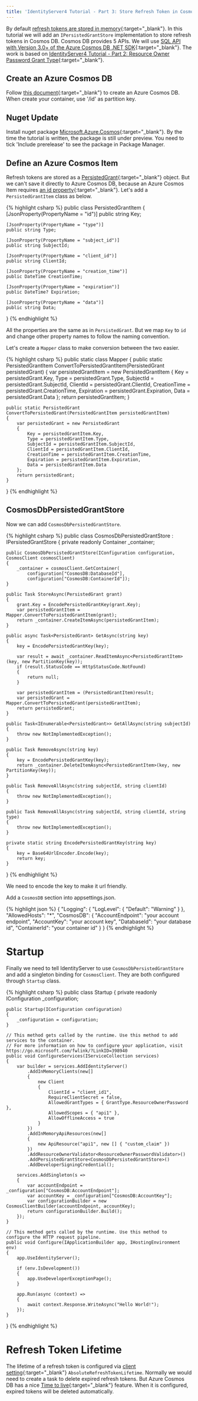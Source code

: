 ```yaml
---
title: 'IdentityServer4 Tutorial - Part 3: Store Refresh Token in Cosmos DB'
---
```

By default [refresh tokens are stored in memory](http://docs.identityserver.io/en/latest/topics/deployment.html?highlight=IPersistedGrantStore#operational-data){:target="_blank"}. In this tutorial we will add an `IPersistedGrantStore` implementation to store refresh tokens in Cosmos DB. Cosmos DB provides 5 APIs. We will use [SQL API with Version 3.0+ of the Azure Cosmos DB .NET SDK](https://docs.microsoft.com/en-nz/azure/cosmos-db/create-sql-api-dotnet-preview){:target="_blank"}. The work is based on [IdentityServer4 Tutorial - Part 2: Resource Owner Password Grant Type](https://dujushi.github.io/2019/07/03/IdentityServer4-Tutorial-Password-Grant-Type.html){:target="_blank"}. 

## Create an Azure Cosmos DB
Follow [this document](https://docs.microsoft.com/en-us/azure/cosmos-db/create-sql-api-dotnet-preview#create-an-azure-cosmos-account){:target="_blank"} to create an Azure Cosmos DB. When create your container, use '/id' as partition key.

## Nuget Update
Install nuget package [Microsoft.Azure.Cosmos](https://www.nuget.org/packages/Microsoft.Azure.Cosmos){:target="_blank"}. By the time the tutorial is written, the package is still under preview. You need to tick 'Include prerelease' to see the package in Package Manager.

## Define an Azure Cosmos Item
Refresh tokens are stored as a [PersistedGrant](https://github.com/IdentityServer/IdentityServer4/blob/master/src/Storage/src/Models/PersistedGrant.cs){:target="_blank"} object. But we can't save it directly to Azure Cosmos DB, because an Azure Cosmos Item requires [an id property](https://docs.microsoft.com/en-us/azure/cosmos-db/databases-containers-items#properties-of-an-item){:target="_blank"}. Let's add a `PersistedGrantItem` class as below.

{% highlight csharp %}
public class PersistedGrantItem
{
    [JsonProperty(PropertyName = "id")]
    public string Key;

    [JsonProperty(PropertyName = "type")]
    public string Type;

    [JsonProperty(PropertyName = "subject_id")]
    public string SubjectId;

    [JsonProperty(PropertyName = "client_id")]
    public string ClientId;

    [JsonProperty(PropertyName = "creation_time")]
    public DateTime CreationTime;

    [JsonProperty(PropertyName = "expiration")]
    public DateTime? Expiration;

    [JsonProperty(PropertyName = "data")]
    public string Data;
}
{% endhighlight %}

All the properties are the same as in `PersistedGrant`. But we map `Key` to `id` and change other property names to follow the naming convention.

Let's create a `Mapper` class to make conversion between the two easier.

{% highlight csharp %}
public static class Mapper
{
    public static PersistedGrantItem ConvertToPersistedGrantItem(PersistedGrant persistedGrant)
    {
        var persistedGrantItem = new PersistedGrantItem
        {
            Key = persistedGrant.Key,
            Type = persistedGrant.Type,
            SubjectId = persistedGrant.SubjectId,
            ClientId = persistedGrant.ClientId,
            CreationTime = persistedGrant.CreationTime,
            Expiration = persistedGrant.Expiration,
            Data = persistedGrant.Data
        };
        return persistedGrantItem;
    }

    public static PersistedGrant ConvertToPersistedGrant(PersistedGrantItem persistedGrantItem)
    {
        var persistedGrant = new PersistedGrant
        {
            Key = persistedGrantItem.Key,
            Type = persistedGrantItem.Type,
            SubjectId = persistedGrantItem.SubjectId,
            ClientId = persistedGrantItem.ClientId,
            CreationTime = persistedGrantItem.CreationTime,
            Expiration = persistedGrantItem.Expiration,
            Data = persistedGrantItem.Data
        };
        return persistedGrant;
    }
}
{% endhighlight %}

## CosmosDbPersistedGrantStore
Now we can add `CosmosDbPersistedGrantStore`.

{% highlight csharp %}
public class CosmosDbPersistedGrantStore : IPersistedGrantStore
{
    private readonly Container _container;

    public CosmosDbPersistedGrantStore(IConfiguration configuration, CosmosClient cosmosClient)
    {
        _container = cosmosClient.GetContainer(
            configuration["CosmosDB:DatabaseId"],
            configuration["CosmosDB:ContainerId"]);
    }

    public Task StoreAsync(PersistedGrant grant)
    {
        grant.Key = EncodePersistedGrantKey(grant.Key);
        var persistedGrantItem = Mapper.ConvertToPersistedGrantItem(grant);
        return _container.CreateItemAsync(persistedGrantItem);
    }

    public async Task<PersistedGrant> GetAsync(string key)
    {
        key = EncodePersistedGrantKey(key);

        var result = await _container.ReadItemAsync<PersistedGrantItem>(key, new PartitionKey(key));
        if (result.StatusCode == HttpStatusCode.NotFound)
        {
            return null;
        }

        var persistedGrantItem = (PersistedGrantItem)result;
        var persistedGrant = Mapper.ConvertToPersistedGrant(persistedGrantItem);
        return persistedGrant;
    }

    public Task<IEnumerable<PersistedGrant>> GetAllAsync(string subjectId)
    {
        throw new NotImplementedException();
    }

    public Task RemoveAsync(string key)
    {
        key = EncodePersistedGrantKey(key);
        return _container.DeleteItemAsync<PersistedGrantItem>(key, new PartitionKey(key));
    }

    public Task RemoveAllAsync(string subjectId, string clientId)
    {
        throw new NotImplementedException();
    }

    public Task RemoveAllAsync(string subjectId, string clientId, string type)
    {
        throw new NotImplementedException();
    }

    private static string EncodePersistedGrantKey(string key)
    {
        key = Base64UrlEncoder.Encode(key);
        return key;
    }
}
{% endhighlight %}

We need to encode the key to make it url friendly. 

Add a `CosmosDB` section into appsettings.json.

{% highlight json %}
{
  "Logging": {
    "LogLevel": {
      "Default": "Warning"
    }
  },
  "AllowedHosts": "*",
  "CosmosDB": {
    "AccountEndpoint": "your account endpoint",
    "AccountKey": "your account key",
    "DatabaseId": "your database id",
    "ContainerId": "your container id"
  } 
}
{% endhighlight %}

# Startup
Finally we need to tell IdentityServer to use `CosmosDbPersistedGrantStore` and add a singleton binding for `CosmosClient`. They are both configured through `Startup` class.

{% highlight csharp %}
public class Startup
{
    private readonly IConfiguration _configuration;

    public Startup(IConfiguration configuration)
    {
        _configuration = configuration;
    }

    // This method gets called by the runtime. Use this method to add services to the container.
    // For more information on how to configure your application, visit https://go.microsoft.com/fwlink/?LinkID=398940
    public void ConfigureServices(IServiceCollection services)
    {
        var builder = services.AddIdentityServer()
            .AddInMemoryClients(new[]
            {
                new Client
                {
                    ClientId = "client_id1",
                    RequireClientSecret = false,
                    AllowedGrantTypes = { GrantType.ResourceOwnerPassword },
                    AllowedScopes = { "api1" },
                    AllowOfflineAccess = true
                }
            })
            .AddInMemoryApiResources(new[]
            {
                new ApiResource("api1", new [] { "custom_claim" })
            })
            .AddResourceOwnerValidator<ResourceOwnerPasswordValidator>()
            .AddPersistedGrantStore<CosmosDbPersistedGrantStore>()
            .AddDeveloperSigningCredential();

        services.AddSingleton(s =>
        {
            var accountEndpoint = _configuration["CosmosDB:AccountEndpoint"];
            var accountKey = _configuration["CosmosDB:AccountKey"];
            var configurationBuilder = new CosmosClientBuilder(accountEndpoint, accountKey);
            return configurationBuilder.Build();
        });
    }

    // This method gets called by the runtime. Use this method to configure the HTTP request pipeline.
    public void Configure(IApplicationBuilder app, IHostingEnvironment env)
    {
        app.UseIdentityServer();

        if (env.IsDevelopment())
        {
            app.UseDeveloperExceptionPage();
        }

        app.Run(async (context) =>
        {
            await context.Response.WriteAsync("Hello World!");
        });
    }
}
{% endhighlight %}

# Refresh Token Lifetime
The lifetime of a refresh token is configured via [client setting](http://docs.identityserver.io/en/latest/topics/refresh_tokens.html?highlight=AbsoluteRefreshTokenLifetime#additional-client-settings){:target="_blank"} `AbsoluteRefreshTokenLifetime`. Normally we would need to create a task to delete expired refresh tokens. But Azure Cosmos DB has a nice [Time to live](https://docs.microsoft.com/en-us/azure/cosmos-db/how-to-time-to-live){:target="_blank"} feature. When it is configured, expired tokens will be deleted automatically.